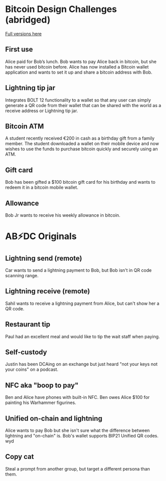 # Bitcoin Design Challenges (abridged)

[Full versions here](https://bitcoin.design/guide/resources/design-challenges/)

## First use

Alice paid for Bob’s lunch. Bob wants to pay Alice back in bitcoin, but she has never used bitcoin before. Alice has now installed a Bitcoin wallet application and wants to set it up and share a bitcoin address with Bob.

## Lightning tip jar

Integrates BOLT 12 functionality to a wallet so that any user can simply generate a QR code from their wallet that can be shared with the world as a receive address or Lightning tip jar.

## Bitcoin ATM

A student recently received €200 in cash as a birthday gift from a family member. The student downloaded a wallet on their mobile device and now wishes to use the funds to purchase bitcoin quickly and securely using an ATM.

## Gift card

Bob has been gifted a $100 bitcoin gift card for his birthday and wants to redeem it in a bitcoin mobile wallet.

## Allowance

Bob Jr wants to receive his weekly allowance in bitcoin.

# AB️⚡DC Originals

## Lightning send (remote)

Car wants to send a lightning payment to Bob, but Bob isn't in QR code scanning range.

## Lightning receive (remote)

Sahil wants to receive a lightning payment from Alice, but can't show her a QR code.

## Restaurant tip

Paul had an excellent meal and would like to tip the wait staff when paying.

## Self-custody

Justin has been DCAing on an exchange but just heard "not your keys not your coins" on a podcast.

## NFC aka "boop to pay"

Ben and Alice have phones with built-in NFC. Ben owes Alice $100 for painting his Warhammer figurines.

## Unified on-chain and lightning

Alice wants to pay Bob but she isn't sure what the difference between lightning and "on-chain" is. Bob's wallet supports BIP21 Unified QR codes. wyd

## Copy cat

Steal a prompt from another group, but target a different persona than them.
